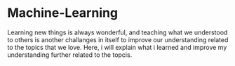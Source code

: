 # Machine-Learning

Learning new things is always wonderful, and teaching what we understood to others is another challanges in itself to improve our understanding related to the topics that we love. Here, i will explain what i learned and improve my understanding further related to the topcis.


